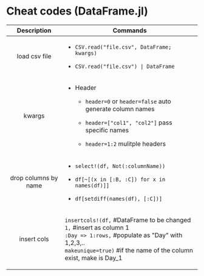 # Cheat codes (DataFrame.jl)


| Description                                       |                       Commands                        |
|:-------------------------------------------------:|:-----------------------------------------------------:|
|load csv file | <ul><li><p align="left">`CSV.read("file.csv", DataFrame; kwargs)`</p></li><li><p align="left">`CSV.read("file.csv") \| DataFrame`</p></li><ul> |
|kwargs | <ul><li><p align="left">Header</p><ul><li><p align="left">`header=0` or `header=false` auto generate column names</p></li><li><p align="left">`header=["col1", "col2"]` pass specific names</p></li><li><p align="left">`header=1:2` mulitple headers</p></li></ul></li></ul> |
|drop columns by name | <ul><li><p align="left">`select!(df, Not(:columnName))`</p></li><li><p align="left">`df[~[(x in [:B, :C]) for x in names(df)]]`</p></li><li><p align="left">`df[setdiff(names(df), [:C])]`</p></li><ul> |
|insert cols | <p align="left">`insertcols!(df,` #DataFrame to be changed <br>`1,` #insert as column 1<br>`:Day => 1:rows,` #populate as "Day" with 1,2,3,..<br>`makeunique=true)` #if the name of the column exist, make is Day_1 </p>|